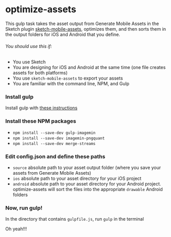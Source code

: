 # optimize-assets
This gulp task takes the asset output from Generate Mobile Assets in the Sketch plugin [sketch-mobile-assets](https://github.com/pixi-stix/sketch-mobile-assets/), optimizes them, and then sorts them in the output folders for iOS and Android that you define.

###### You should use this if:
* You use Sketch
* You are designing for iOS and Android at the same time (one file creates assets for both platforms)
* You use `sketch-mobile-assets` to export your assets
* You are familiar with the command line, NPM, and Gulp

### Install gulp
Install gulp with [these instructions](https://github.com/gulpjs/gulp/blob/master/docs/getting-started.md)

### Install these NPM packages
* `npm install --save-dev gulp-imagemin`
* `npm install --save-dev imagemin-pngquant`
* `npm install --save-dev merge-streams`

### Edit config.json and define these paths
* `source` absolute path to your asset output folder (where you save your assets from Generate Mobile Assets)
* `ios` absolute path to your asset directory for your iOS project
* `android` absolute path to your asset directory for your Android project. optimize-assets will sort the files into the appropriate `drawable` Android folders

### Now, run gulp!
In the directory that contains `gulpfile.js`, run `gulp` in the terminal

Oh yeah!!!
